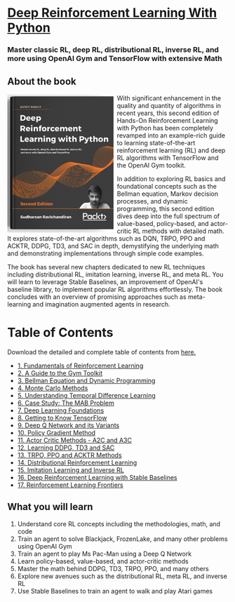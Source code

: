 # [Deep Reinforcement Learning With Python](https://www.amazon.com/gp/product/B08HSHV72N/ref=dbs_a_def_rwt_bibl_vppi_i4)

###  Master classic RL, deep RL, distributional RL, inverse RL, and more using OpenAI Gym and TensorFlow with extensive Math 

## About the book
<a target="_blank" href="https://www.amazon.com/gp/product/B08HSHV72N/ref=dbs_a_def_rwt_bibl_vppi_i4">
  <img src="./images/1.jpg" alt="Book Cover" width="250" align="left"/>
 
</a>With significant enhancement in the quality and quantity of algorithms in recent
years, this second edition of Hands-On Reinforcement Learning with Python has been completely 
revamped into an example-rich guide to learning state-of-the-art reinforcement
learning (RL) and deep RL algorithms with TensorFlow and the OpenAI Gym
toolkit.

In addition to exploring RL basics and foundational concepts such as the Bellman
equation, Markov decision processes, and dynamic programming, this second
edition dives deep into the full spectrum of value-based, policy-based, and actor-
critic RL methods with detailed math. It explores state-of-the-art algorithms such as DQN, TRPO, PPO
and ACKTR, DDPG, TD3, and SAC in depth, demystifying the underlying math and
demonstrating implementations through simple code examples.

The book has several new chapters dedicated to new RL techniques including
distributional RL, imitation learning, inverse RL, and meta RL. You will learn
to leverage Stable Baselines, an improvement of OpenAI's baseline library, to
implement popular RL algorithms effortlessly. The book concludes with an overview
of promising approaches such as meta-learning and imagination augmented agents
in research.

# Table of Contents
Download the detailed and complete table of contents from [here. ](table%20of%20contents/Deep%20Reinforcement%20Learning%20With%20Python%20by%20Sudharsan%20Ravichandiran%20toc.pdf)

* [1. Fundamentals of Reinforcement Learning](01.%20Fundamentals%20of%20Reinforcement%20Learning)
* [2. A Guide to the Gym Toolkit](02.%20A%20Guide%20to%20the%20Gym%20Toolkit)
* [3. Bellman Equation and Dynamic Programming](03.%20Bellman%20Equation%20and%20Dynamic%20Programming)
* [4. Monte Carlo Methods](04.%20Monte%20Carlo%20Methods)
* [5. Understanding Temporal Difference Learning](05.%20Understanding%20Temporal%20Difference%20Learning)
* [6. Case Study: The MAB Problem](06.%20Case%20Study:%20The%20MAB%20Problem)
* [7. Deep Learning Foundations](07.%20Deep%20learning%20foundations)
* [8. Getting to Know TensorFlow](08.%20A%20primer%20on%20TensorFlow)
* [9. Deep Q Network and its Variants](09.%20%20Deep%20Q%20Network%20and%20its%20Variants)
* [10. Policy Gradient Method](10.%20Policy%20Gradient%20Method)
* [11. Actor Critic Methods - A2C and A3C](11.%20Actor%20Critic%20Methods%20-%20A2C%20and%20A3C)
* [12. Learning DDPG, TD3 and SAC](12.%20Learning%20DDPG%2C%20TD3%20and%20SAC)
* [13. TRPO, PPO and ACKTR Methods](13.%20TRPO%2C%20PPO%20and%20ACKTR%20Methods)
* [14. Distributional Reinforcement Learning](14.%20Distributional%20Reinforcement%20Learning)
* [15. Imitation Learning and Inverse RL](15.%20Imitation%20Learning%20and%20Inverse%20RL)
* [16. Deep Reinforcement Learning with Stable Baselines](16.%20Deep%20Reinforcement%20Learning%20with%20Stable%20Baselines)
* [17. Reinforcement Learning Frontiers](17.%20Reinforcement%20Learning%20Frontiers)


## What you will learn
1. Understand core RL concepts including the methodologies, math, and code
2. Train an agent to solve Blackjack, FrozenLake, and many other problems using OpenAI Gym
3. Train an agent to play Ms Pac-Man using a Deep Q Network
4. Learn policy-based, value-based, and actor-critic methods
5. Master the math behind DDPG, TD3, TRPO, PPO, and many others
6. Explore new avenues such as the distributional RL, meta RL, and inverse RL
7. Use Stable Baselines to train an agent to walk and play Atari games

